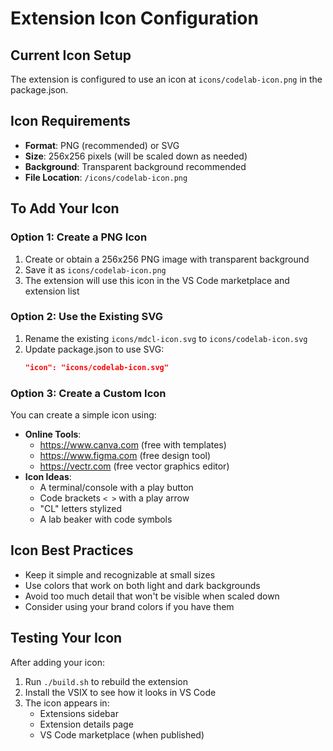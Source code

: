 # Extension Icon Configuration

## Current Icon Setup
The extension is configured to use an icon at `icons/codelab-icon.png` in the package.json.

## Icon Requirements
- **Format**: PNG (recommended) or SVG
- **Size**: 256x256 pixels (will be scaled down as needed)
- **Background**: Transparent background recommended
- **File Location**: `/icons/codelab-icon.png`

## To Add Your Icon

### Option 1: Create a PNG Icon
1. Create or obtain a 256x256 PNG image with transparent background
2. Save it as `icons/codelab-icon.png`
3. The extension will use this icon in the VS Code marketplace and extension list

### Option 2: Use the Existing SVG
1. Rename the existing `icons/mdcl-icon.svg` to `icons/codelab-icon.svg`
2. Update package.json to use SVG:
   ```json
   "icon": "icons/codelab-icon.svg"
   ```

### Option 3: Create a Custom Icon
You can create a simple icon using:
- **Online Tools**:
  - https://www.canva.com (free with templates)
  - https://www.figma.com (free design tool)
  - https://vectr.com (free vector graphics editor)
- **Icon Ideas**:
  - A terminal/console with a play button
  - Code brackets `< >` with a play arrow
  - "CL" letters stylized
  - A lab beaker with code symbols

## Icon Best Practices
- Keep it simple and recognizable at small sizes
- Use colors that work on both light and dark backgrounds
- Avoid too much detail that won't be visible when scaled down
- Consider using your brand colors if you have them

## Testing Your Icon
After adding your icon:
1. Run `./build.sh` to rebuild the extension
2. Install the VSIX to see how it looks in VS Code
3. The icon appears in:
   - Extensions sidebar
   - Extension details page
   - VS Code marketplace (when published)